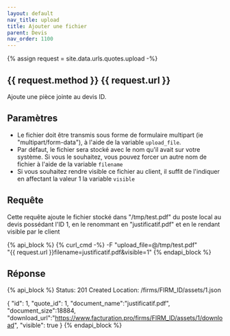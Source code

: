 ```yaml
---
layout: default
nav_title: upload
title: Ajouter une fichier
parent: Devis
nav_order: 1100
---
```

{% assign request = site.data.urls.quotes.upload -%}
## {{ request.method }} {{ request.url }}

Ajoute une pièce jointe au devis ID.

## Paramètres

* Le fichier doit être transmis sous forme de formulaire multipart (ie "multipart/form-data"), à l'aide de la variable `upload_file`.
* Par défaut, le fichier sera stocké avec le nom qu'il avait sur votre système. Si vous le souhaitez, vous pouvez forcer un autre nom de fichier à l'aide de la variable `filename`
* Si vous souhaitez rendre visible ce fichier au client, il suffit de l'indiquer en affectant la valeur 1 la variable `visible`

## Requête

Cette requête ajoute le fichier stocké dans "/tmp/test.pdf" du poste local au devis possédant l'ID 1, en le renommant en "justificatif.pdf" et en le rendant visible par le client

{% api_block %}
{% curl_cmd -%}
-F "upload_file=@/tmp/test.pdf" \
"{{ request.url }}filename=justificatif.pdf&visible=1"
{% endapi_block %}

## Réponse

{% api_block %}
Status: 201 Created
Location: /firms/FIRM_ID/assets/1.json

{
  "id": 1,
  "quote_id": 1,
  "document_name":"justificatif.pdf",
  "document_size":18884,
  "download_url":"https://www.facturation.pro/firms/FIRM_ID/assets/1/download",
  "visible": true
}
{% endapi_block %}
